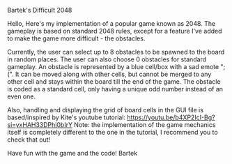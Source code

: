 Bartek's Difficult 2048

Hello,
Here's my implementation of a popular game known as 2048. The gameplay is based on standard 2048 rules, 
except for a feature I've added to make the game more difficult - the obstacles.

Currently, the user can select up to 8 obstacles to be spawned to the board in random places. 
The user can also choose 0 obstacles for standard gameplay.
An obstacle is represented by a blue cell/box with a sad emote ";(". It can be moved along with other cells,
but cannot be merged to any other cell and stays within the board till the end of the game.
The obstacle is coded as a standard cell, only having a unique odd number instead of an even one.

Also, handling and displaying the grid of board cells in the GUI file is based/inspired by Kite's youtube tutorial:
https://youtu.be/b4XP2IcI-Bg?si=yxHAH33DPhi0bIrY
Note: the implementation of the game mechanics itself is completely different to the one in the tutorial,
I recommend you to check that out!

Have fun with the game and the code!
Bartek
